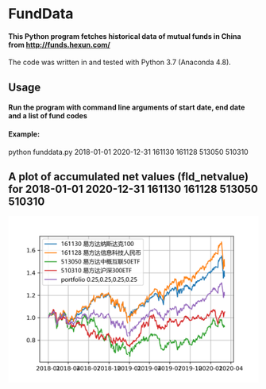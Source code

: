 # FundData
#### This Python program fetches historical data of mutual funds in China from http://funds.hexun.com/
The code was written in and tested with Python 3.7 (Anaconda 4.8).

## Usage
#### Run the program with command line arguments of start date, end date and a list of fund codes
#### Example:
python funddata.py 2018-01-01 2020-12-31 161130 161128 513050 510310

## A plot of accumulated net values (fld_netvalue) for 2018-01-01 2020-12-31 161130 161128 513050 510310
![Screenshot](fld_netvalue.png)
